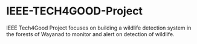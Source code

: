 # IEEE-TECH4GOOD-Project
IEEE Tech4Good Project focuses on building a wildlife detection system in the forests of Wayanad to monitor and alert on detection of wildlife. 
